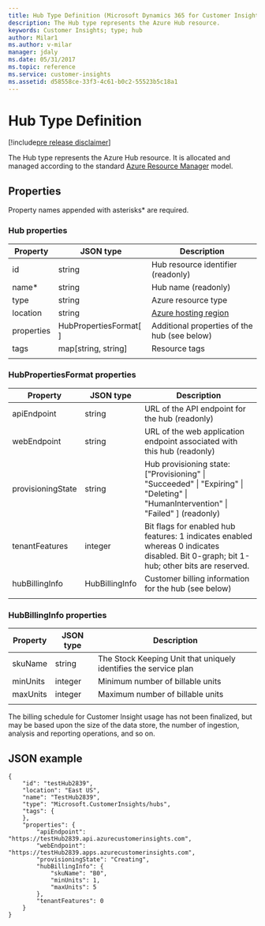 ```yaml
---
title: Hub Type Definition (Microsoft Dynamics 365 for Customer Insights) | MicrosoftDocs
description: The Hub type represents the Azure Hub resource.
keywords: Customer Insights; type; hub
author: Milar1
ms.author: v-milar
manager: jdaly
ms.date: 05/31/2017
ms.topic: reference
ms.service: customer-insights 
ms.assetid: d58558ce-33f3-4c61-b0c2-55523b5c18a1
---
```


Hub Type Definition
====================

[!include[pre release disclaimer](../../../includes/cc-beta-prerelease-disclaimer.md)]

The Hub type represents the Azure Hub resource. It is allocated and managed according to the standard [Azure Resource Manager](https://docs.microsoft.com/azure/azure-resource-manager/resource-group-overview) model.

## Properties

Property names appended with asterisks* are required.

### Hub properties

|**Property**|**JSON type**|**Description**|
| --------------- | ---------- | ------------- |
|id|string|Hub resource identifier (readonly)|
|name*|string|Hub name (readonly)|
|type|string|Azure resource type|
|location|string|[Azure hosting region](https://azure.microsoft.com/regions/)|
|properties|HubPropertiesFormat[ ]|Additional properties of the hub (see below)|
|tags|map[string, string]|Resource tags|
| | | |


### HubPropertiesFormat properties

|**Property**|**JSON type**|**Description**|
| --------------- | ---------- | ------------- |
|apiEndpoint|string|URL of the API endpoint for the hub (readonly)|
|webEndpoint |string|URL of the web application endpoint associated with this hub (readonly)|
|provisioningState|string|Hub provisioning state: ["Provisioning" \| "Succeeded" \| "Expiring" \| "Deleting" \| "HumanIntervention" \| "Failed" ] \(readonly)|
|tenantFeatures|integer|Bit flags for enabled hub features: 1 indicates enabled whereas 0 indicates disabled. Bit 0-graph; bit 1-hub; other bits are reserved.|
|hubBillingInfo|HubBillingInfo|Customer billing information for the hub (see below)|
| | | |

### HubBillingInfo properties

|**Property**|**JSON type**|**Description**|
| --------------- | ---------- | ------------- |
|skuName|string|The Stock Keeping Unit that uniquely identifies the service plan|
|minUnits|integer|Minimum number of billable units|
|maxUnits|integer|Maximum number of billable units|
| | | |

The billing schedule for Customer Insight usage has not been finalized, but may be based upon the size of the data store, the number of ingestion, analysis and reporting operations, and so on. 


## JSON example
```{json}
{
    "id": "testHub2839",
    "location": "East US",
    "name": "TestHub2839",
    "type": "Microsoft.CustomerInsights/hubs",
    "tags": {
    },
    "properties": {
        "apiEndpoint": "https://testHub2839.api.azurecustomerinsights.com",
        "webEndpoint": "https://testHub2839.apps.azurecustomerinsights.com",
        "provisioningState": "Creating",
        "hubBillingInfo": {
            "skuName": "B0",
            "minUnits": 1,
            "maxUnits": 5
        },
        "tenantFeatures": 0
    }
}
```

